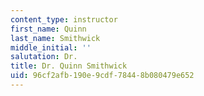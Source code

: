 ```yaml
---
content_type: instructor
first_name: Quinn
last_name: Smithwick
middle_initial: ''
salutation: Dr.
title: Dr. Quinn Smithwick
uid: 96cf2afb-190e-9cdf-7844-8b080479e652
---
```

